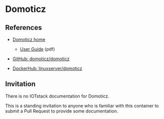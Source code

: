 # Domoticz

## References

- [Domoticz home](https://www.domoticz.com)

	- [User Guide](https://www.domoticz.com/DomoticzManual.pdf) (pdf)

- [GitHub: domoticz/domoticz](https://github.com/domoticz/domoticz)
- [DockerHub: linuxserver/domoticz](https://hub.docker.com/r/linuxserver/domoticz)

## Invitation

There is no IOTstack documentation for Domoticz.

This is a standing invitation to anyone who is familiar with this container to submit a Pull Request to provide some documentation.
